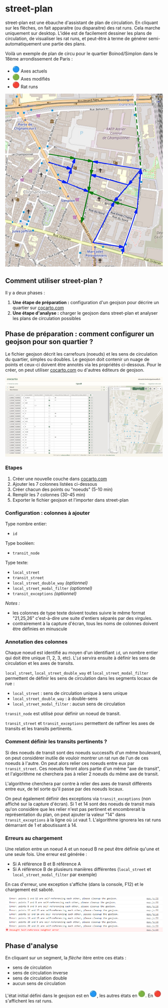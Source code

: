 # street-plan

street-plan est une ébauche d'assistant de plan de circulation. En cliquant sur les flèches, on fait apparaitre (ou disparaitre) des rat runs. Cela marche uniquement sur desktop. L'idée est de facilement dessiner les plans de circulation, de visualiser les rat runs, et peut-être à terme de générer semi-automatiquement une partie des plans.

Voilà un exemple de plan de circu pour le quartier Boinod/Simplon dans le 18ème arrondissement de Paris :
- ![bleu](assets/blue.jpg) Axes actuels
- ![vert](assets/green.jpg) Axes modifiés
- ![rouge](assets/red.jpg) Rat runs

![Quartier Boinod : les flèches vertes représentent les axes modifiés, les bleus les axes actuels. Il n'y a plus de rat runs](assets/Boinod_500px.png)

## Comment utiliser street-plan ?

Il y a deux phases :
1. **Une étape de préparation :** configuration d'un geojson pour décrire un quartier sur [cocarto.com](cocarto.com)
2. **Une étape d'analyse :** charger le geojson dans street-plan et analyser les plans de circulation possibles

## Phase de préparation : comment configurer un geojson pour son quartier ?

Le fichier geojson décrit les carrefours (noeuds) et les sens de circulation du quartier, simples ou doubles. Le geojson doit contenir un nuage de points et ceux-ci doivent être annotés via les propriétés ci-dessous. Pour le créer, on peut utiliser [cocarto.com](https://cocarto.com/) ou d'autres éditeurs de geojson.

![Site cocarto: configuration du quartier Marx Dormoy à Paris 18](assets/cocarto-marx-dormoy.jpg)


### Etapes

1. Créer une nouvelle couche dans [cocarto.com](https://cocarto.com/)
2. Ajouter les 7 colonnes listées ci-dessous
3. Créer chacun des points ou "noeuds" (5-10 min)
4. Remplir les 7 colonnes (30-45 min)
5. Exporter le fichier geojson et l'importer dans street-plan


### Configuration : colonnes à ajouter

Type nombre entier:
- `id`

Type booléen:
- `transit_node`

Type texte:
- `local_street`
- `transit_street`
- `local_street_double_way` _(optionnel)_
- `local_street_modal_filter` _(optionnel)_
- `transit_exceptions` _(optionnel)_

*Notes :*
- les colonnes de type texte doivent toutes suivre le même format "21,25,26" c'est-à-dire une suite d'entiers séparés par des virgules.
- contrairement à la capture d'écran, tous les noms de colonnes doivent être définies en minuscule



### Annotation des colonnes

Chaque noeud est identifié au moyen d'un identifiant `id`, un nombre entier qui doit être unique (1, 2, 3, etc). L'`id` servira ensuite à définir les sens de circulation et les axes de transits.

`local_street`, `local_street_double_way` et `local_street_modal_filter` permettent de définir les sens de circulation dans les segments locaux de rue :
- `local_street` : sens de circulation unique à sens unique
- `local_street_double_way` : à double-sens
- `local_street_modal_filter` : aucun sens de circulation

`transit_node` est utilisé pour définir un noeud de transit.

`transit_street` et `transit_exceptions` permettent de raffiner les axes de transits et les transits pertinents.

### Comment définir les transits pertinents ?

Si des noeuds de transit sont des noeuds successifs d'un même boulevard, on peut considérer inutile de vouloir montrer un rat run de l'un de ces noeuds à l'autre. On peut alors relier ces noeuds entre eux par `transit_street`. Ces noeuds feront alors partie d'un même "axe de transit", et l'algorithme ne cherchera pas à relier 2 noeuds du même axe de transit.

L'algorithme cherchera par contre à relier des axes de transit différents entre eux, de tel sorte qu'il passe par des noeuds locaux.

On peut également définir des exceptions via `transit_exceptions` (non affiché sur la capture d'écran). Si 1 et 14 sont des noeuds de transit mais qu'on considère que les relier n'est pas pertinent et encombrerait la représentation du plan, on peut ajouter la valeur "14" dans `transit_exceptions` à la ligne où `id` vaut 1. L'algorithme ignorera les rat runs démarrant de 1 et aboutissant à 14.

### Erreurs au chargement

Une relation entre un noeud A et un noeud B ne peut être définie qu'une et une seule fois. Une erreur est générée :
- Si A référence B et B référence A
- Si A référence B de plusieurs manières différentes (`local_street` et `local_street_modal_filter` par exemple)

En cas d'erreur, une exception s'affiche (dans la console, F12) et le chargement est saboté.

![exceptions](assets/exceptions.png)

## Phase d'analyse

En cliquant sur un segment, la _flèche_ itère entre ces états :
- sens de circulation 
- sens de circulation inverse
- sens de circulation double
- aucun sens de circulation

L'état initial défini dans le geojson est en ![bleu](assets/blue.jpg), les autres états en ![vert](assets/green.jpg). En ![rouge](assets/red.jpg) s'affichent les rat runs.

